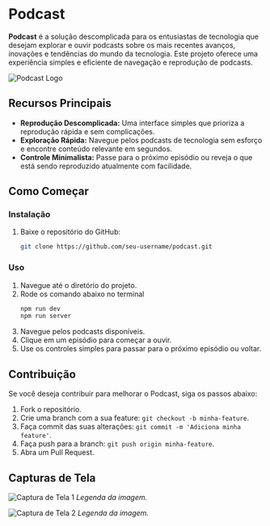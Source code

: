 # Podcast

**Podcast** é a solução descomplicada para os entusiastas de tecnologia que desejam explorar e ouvir podcasts sobre os mais recentes avanços, inovações e tendências do mundo da tecnologia. Este projeto oferece uma experiência simples e eficiente de navegação e reprodução de podcasts.

![Podcast Logo](url_da_imagem_do_logo.png)

## Recursos Principais

- **Reprodução Descomplicada:** Uma interface simples que prioriza a reprodução rápida e sem complicações.
- **Exploração Rápida:** Navegue pelos podcasts de tecnologia sem esforço e encontre conteúdo relevante em segundos.
- **Controle Minimalista:** Passe para o próximo episódio ou reveja o que está sendo reproduzido atualmente com facilidade.

## Como Começar

### Instalação

1. Baixe o repositório do GitHub:

    ```bash
    git clone https://github.com/seu-username/podcast.git
    ```

### Uso

1. Navegue até o diretório do projeto.
2. Rode os comando abaixo no terminal
    ```bash
    npm run dev
    npm run server
    ```
3. Navegue pelos podcasts disponíveis.
4. Clique em um episódio para começar a ouvir.
5. Use os controles simples para passar para o próximo episódio ou voltar.

## Contribuição

Se você deseja contribuir para melhorar o Podcast, siga os passos abaixo:

1. Fork o repositório.
2. Crie uma branch com a sua feature: `git checkout -b minha-feature`.
3. Faça commit das suas alterações: `git commit -m 'Adiciona minha feature'`.
4. Faça push para a branch: `git push origin minha-feature`.
5. Abra um Pull Request.

## Capturas de Tela

![Captura de Tela 1](url_da_imagem_da_tela_1.png)
*Legenda da imagem.*

![Captura de Tela 2](url_da_imagem_da_tela_2.png)
*Legenda da imagem.*
